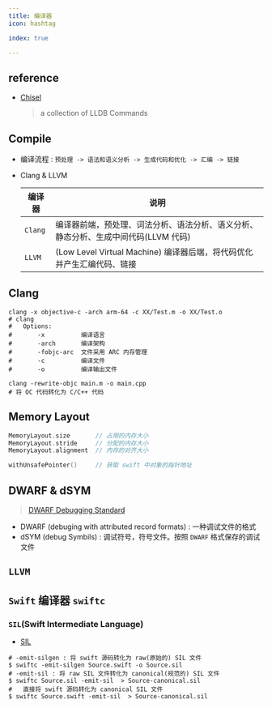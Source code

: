 ```yaml
---
title: 编译器
icon: hashtag

index: true

---
```


## reference

- [Chisel](https://github.com/facebook/chisel) 
    > a collection of LLDB Commands

## Compile

- 编译流程 : `预处理 -> 语法和语义分析 -> 生成代码和优化 -> 汇编 -> 链接`

- Clang & LLVM

    | 编译器 | 说明
    | --- | ---
    | `Clang`   | 编译器前端，预处理、词法分析、语法分析、语义分析、静态分析、生成中间代码(LLVM 代码)
    | `LLVM`    | (Low Level Virtual Machine) 编译器后端，将代码优化并产生汇编代码、链接


## Clang

```shell
clang -x objective-c -arch arm-64 -c XX/Test.m -o XX/Test.o
# clang
#   Options:
#       -x          编译语言
#       -arch       编译架构
#       -fobjc-arc  文件采用 ARC 内存管理
#       -c          编译文件
#       -o          编译输出文件

clang -rewrite-objc main.m -o main.cpp
# 将 OC 代码转化为 C/C++ 代码
```

## Memory Layout

```swift
MemoryLayout.size       // 占用的内存大小
MemoryLayout.stride     // 分配的内存大小
MemoryLayout.alignment  // 内存的对齐大小

withUnsafePointer()     // 获取 swift 中对象的指针地址
```

## DWARF & dSYM
> [DWARF Debugging Standard](https://dwarfstd.org)

- DWARF (debuging with attributed record formats) : 一种调试文件的格式
- dSYM (debug Symbils) : 调试符号，符号文件。按照 `DWARF` 格式保存的调试文件

## `LLVM`



## `Swift` 编译器 `swiftc`

### `SIL`(Swift Intermediate Language)

- [SIL](https://github.com/apple/swift/tree/main/lib/SIL)

```shell
# -emit-silgen : 将 swift 源码转化为 raw(原始的) SIL 文件
$ swiftc -emit-silgen Source.swift -o Source.sil
# -emit-sil : 将 raw SIL 文件转化为 canonical(规范的) SIL 文件
$ swiftc Source.sil -emit-sil  > Source-canonical.sil
#   直接将 swift 源码转化为 canonical SIL 文件
$ swiftc Source.swift -emit-sil  > Source-canonical.sil
```